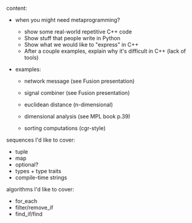 content:
- when you might need metaprogramming?
    + show some real-world repetitive C++ code
    + Show stuff that people write in Python
    + Show what we would like to "express" in C++
    + After a couple examples, explain why it's difficult in C++ (lack of tools)

- examples:
    + network message (see Fusion presentation)
    + signal combiner (see Fusion presentation)
    + euclidean distance (n-dimensional)
    + dimensional analysis (see MPL book p.39)


    + sorting computations (cgr-style)



sequences I'd like to cover:
- tuple
- map
- optional?
- types + type traits
- compile-time strings

algorithms I'd like to cover:
- for_each
- filter/remove_if
- find_if/find